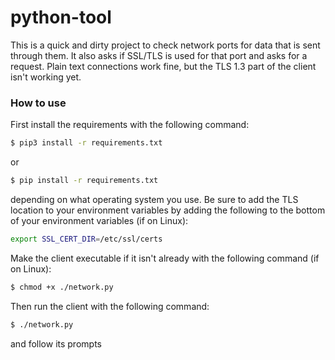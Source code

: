 # python-tool


This is a quick and dirty project to check network 
ports for data that is sent through them. It also asks 
if SSL/TLS is used for that port and asks for a request. 
Plain text connections work fine, but the TLS 1.3 part of the client isn't working yet.

### How to use

First install the requirements with the following 
command:

```bash
$ pip3 install -r requirements.txt
```

or

```bash
$ pip install -r requirements.txt
```

depending on what operating system you use.
Be sure to add the TLS location to your environment
variables by adding the following to the bottom of 
your environment variables (if on Linux): 

```bash
export SSL_CERT_DIR=/etc/ssl/certs
```
Make the client executable if it isn't already with 
the following command (if on Linux):

```bash
$ chmod +x ./network.py
```

Then run the client with the following command:

```bash
$ ./network.py
```

and follow its prompts
